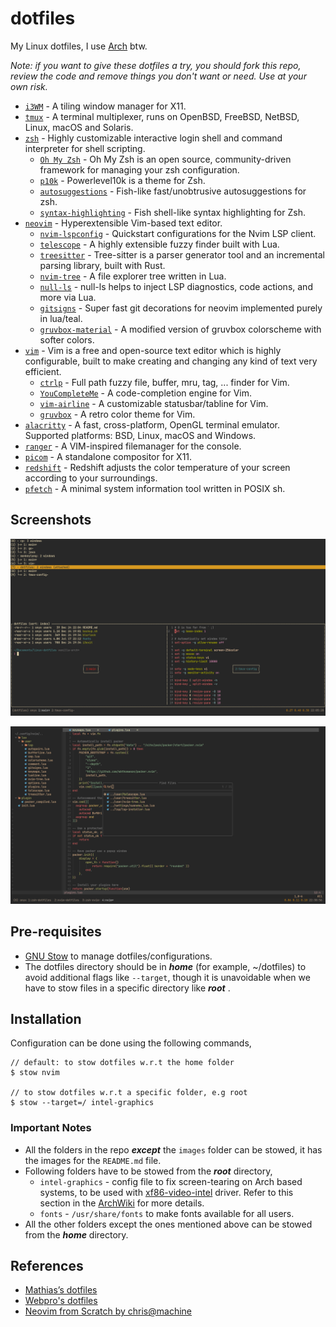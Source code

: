 # dotfiles

My Linux dotfiles, I use [Arch](https://archlinux.org/) btw.

_Note: if you want to give these dotfiles a try, you should fork this repo, review the code and remove things you don't want or need. Use at your own risk._

- [`i3WM`](https://github.com/i3/i3) - A tiling window manager for X11.
- [`tmux`](https://github.com/tmux/tmux) - A terminal multiplexer, runs on OpenBSD, FreeBSD, NetBSD, Linux, macOS and Solaris.
- [`zsh`](https://github.com/zsh-users/zsh) - Highly customizable interactive login shell and command interpreter for shell scripting.
  - [`Oh My Zsh`](https://github.com/ohmyzsh/ohmyzsh) - Oh My Zsh is an open source, community-driven framework for managing your zsh configuration.
  - [`p10k`](https://github.com/romkatv/powerlevel10k) - Powerlevel10k is a theme for Zsh.
  - [`autosuggestions`](https://github.com/zsh-users/zsh-autosuggestions) - Fish-like fast/unobtrusive autosuggestions for zsh.
  - [`syntax-highlighting`](https://github.com/zsh-users/zsh-syntax-highlighting) - Fish shell-like syntax highlighting for Zsh.
- [`neovim`](https://neovim.io/) - Hyperextensible Vim-based text editor.
  - [`nvim-lspconfig`](https://github.com/neovim/nvim-lspconfig) - Quickstart configurations for the Nvim LSP client.
  - [`telescope`](https://github.com/nvim-telescope/telescope.nvim) - A highly extensible fuzzy finder built with Lua.
  - [`treesitter`](https://tree-sitter.github.io/tree-sitter/) - Tree-sitter is a parser generator tool and an incremental parsing library, built with Rust.
  - [`nvim-tree`](https://github.com/kyazdani42/nvim-tree.lua) - A file explorer tree written in Lua.
  - [`null-ls`](https://github.com/jose-elias-alvarez/null-ls.nvim) - null-ls helps to inject LSP diagnostics, code actions, and more via Lua.
  - [`gitsigns`](https://github.com/lewis6991/gitsigns.nvim) - Super fast git decorations for neovim implemented purely in lua/teal.
  - [`gruvbox-material`](https://github.com/sainnhe/gruvbox-material) - A modified version of gruvbox colorscheme with softer colors.
- [`vim`](https://github.com/vim/vim) - Vim is a free and open-source text editor which is highly configurable, built to make creating and changing any kind of text very efficient.
  - [`ctrlp`](https://github.com/ctrlpvim/ctrlp.vim) - Full path fuzzy file, buffer, mru, tag, ... finder for Vim.
  - [`YouCompleteMe`](https://github.com/ycm-core/YouCompleteMe) - A code-completion engine for Vim.
  - [`vim-airline`](https://github.com/vim-airline/vim-airline) - A customizable statusbar/tabline for Vim.
  - [`gruvbox`](https://github.com/morhetz/gruvbox) - A retro color theme for Vim.
- [`alacritty`](https://github.com/alacritty/alacritty) - A fast, cross-platform, OpenGL terminal emulator. Supported platforms: BSD, Linux, macOS and Windows.
- [`ranger`](https://github.com/ranger/ranger) - A VIM-inspired filemanager for the console.
- [`picom`](https://github.com/yshui/picom/tree/next) - A standalone compositor for X11.
- [`redshift`](https://github.com/jonls/redshift) - Redshift adjusts the color temperature of your screen according to your surroundings.
- [`pfetch`](https://github.com/dylanaraps/pfetch) - A minimal system information tool written in POSIX sh.

## Screenshots

![tmux.png](./images/tmux.png)

![nvim.png](/images/nvim.png)

## Pre-requisites

- [GNU Stow](https://www.gnu.org/software/stow/) to manage dotfiles/configurations.
- The dotfiles directory should be in **_home_** (for example, ~/dotfiles) to avoid additional flags like `--target`, though it is unavoidable when we have to stow files in a specific directory like **_root_** .

## Installation

Configuration can be done using the following commands,

```
// default: to stow dotfiles w.r.t the home folder
$ stow nvim

// to stow dotfiles w.r.t a specific folder, e.g root
$ stow --target=/ intel-graphics
```

### Important Notes

- All the folders in the repo **_except_** the `images` folder can be stowed, it has the images for the `README.md` file.
- Following folders have to be stowed from the **_root_** directory,
  - `intel-graphics` - config file to fix screen-tearing on Arch based systems, to be used with [xf86-video-intel](https://gitlab.freedesktop.org/xorg/driver/xf86-video-intel) driver. Refer to this section in the [ArchWiki](https://wiki.archlinux.org/title/intel_graphics#Xorg_configuration) for more details.
  - `fonts` - `/usr/share/fonts` to make fonts available for all users.
- All the other folders except the ones mentioned above can be stowed from the **_home_** directory.

## References

- [Mathias’s dotfiles](https://github.com/mathiasbynens/dotfiles)
- [Webpro's dotfiles](https://github.com/webpro/awesome-dotfiles)
- [Neovim from Scratch by chris@machine](https://www.youtube.com/playlist?list=PLhoH5vyxr6Qq41NFL4GvhFp-WLd5xzIzZ)
